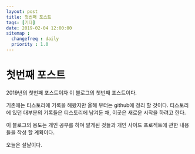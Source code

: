 ```yaml
---
layout: post
title: 첫번째 포스트
tags: [기타]
date: 2019-02-04 12:00:00
sitemap :
  changefreq : daily
  priority : 1.0
---
```


# 첫번째 포스트
2019년의 첫번째 포스트이자 이 블로그의 첫번째 포스트이다.

기존에는 티스토리에 기록을 해왔지만 올해 부터는 github에 정리 할 것이다. 티스토리에 있던 대부분의 기록들은 티스토리에 남겨둔 채, 이곳은 새로운 시작을 하려고 한다.

이 블로그의 용도는 개인 공부를 하며 알게된 것들과 개인 사이드 프로젝트에 관한 내용들을 작성 할 계획이다.

오늘은 설날이다.
